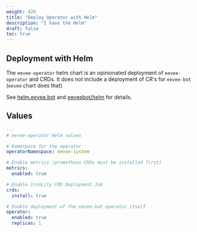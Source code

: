 ```yaml
---
weight: 420
title: "Deploy Operator with Helm"
description: "I have the Helm"
draft: false
toc: true
---
```


## Deployment with Helm

The `eevee-operator` helm chart is an opinionated deployment of `eevee-operator` and CRDs. It does not include a deployment of CR's for `eevee-bot` (`eevee` chart does that)

See [helm.eevee.bot](https://helm.eevee.bot) and [eeveebot/helm](https://github.com/eeveebot/helm) for details.

## Values

```yaml
---
# eevee-operator Helm values

# Namespace for the operator
operatorNamespace: eevee-system

# Enable metrics (prometheus CRDs must be installed first)
metrics:
  enabled: true

# Enable IronLily CRD Deployment Job
crds:
  install: true

# Enable deployment of the eevee-bot operator itself
operator:
  enabled: true
  replicas: 1
```
